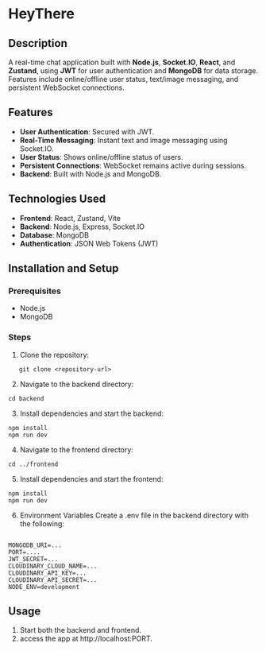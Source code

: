 # HeyThere
## Description
A real-time chat application built with **Node.js**, **Socket.IO**, **React**, and **Zustand**, using **JWT** for user authentication and **MongoDB** for data storage. Features include online/offline user status, text/image messaging, and persistent WebSocket connections.

## Features
- **User Authentication**: Secured with JWT.
- **Real-Time Messaging**: Instant text and image messaging using Socket.IO.
- **User Status**: Shows online/offline status of users.
- **Persistent Connections**: WebSocket remains active during sessions.
- **Backend**: Built with Node.js and MongoDB.

## Technologies Used
- **Frontend**: React, Zustand, Vite
- **Backend**: Node.js, Express, Socket.IO
- **Database**: MongoDB
- **Authentication**: JSON Web Tokens (JWT)

## Installation and Setup

### Prerequisites
- Node.js
- MongoDB

### Steps
1. Clone the repository:
```
   git clone <repository-url>
```
2. Navigate to the backend directory:
```
cd backend
```
3. Install dependencies and start the backend:
```
npm install
npm run dev
```
4. Navigate to the frontend directory:
```
cd ../frontend
```
5. Install dependencies and start the frontend:
```
npm install
npm run dev
```
6. Environment Variables
Create a .env file in the backend directory with the following:

```

MONGODB_URI=...
PORT=....
JWT_SECRET=...
CLOUDINARY_CLOUD_NAME=...
CLOUDINARY_API_KEY=...
CLOUDINARY_API_SECRET=...
NODE_ENV=development
```
## Usage
1. Start both the backend and frontend.
2. access the app at http://localhost:PORT.


